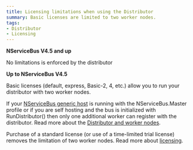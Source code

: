 ```yaml
---
title: Licensing limitations when using the Distributor
summary: Basic licenses are limited to two worker nodes.
tags: 
- Distributor
- Licensing
---
```


**NServiceBus V4.5 and up**

No limitations is enforced by the distributor

**Up to NServiceBus V4.5**

Basic licenses (default, express, Basic-2, 4, etc.) allow you to run your distributor with two worker nodes.

If your [NServiceBus generic host](the-nservicebus-host.md) is running with the NServiceBus.Master profile or if you are self hosting and the bus is initialized with RunDistributor() then only one additional worker can register with the distributor. Read more about the [Distributor and worker nodes](load-balancing-with-the-distributor.md).

Purchase of a standard license (or use of a time-limited trial license) removes the limitation of two worker nodes. Read more about [licensing](http://particular.net/licensing).

